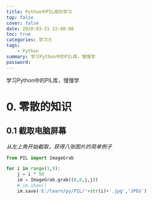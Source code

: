 ```yaml
---
title: Python中PIL库的学习
top: false
cover: false
date: 2020-03-31 22:08:08
toc: true
categories: 学习力
tags:
    - Python
summary: 学习Python中的PIL库，慢慢学
password:
---
```

学习Python中的PIL库，慢慢学
<!--more-->

# 0. 零散的知识

## 0.1 截取电脑屏幕

*从左上角开始截取，获得八张图片的简单例子*

```python
from PIL import ImageGrab

for i in range(1,9):
    j = i * 50
    im = ImageGrab.grab((0,0,j,j))
    # im.show()
    im.save('E:/learn/py/PIL/'+str(i)+'.jpg','JPEG')
```